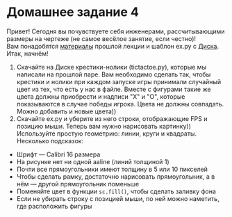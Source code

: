 # Домашнее задание 4
Привет! Сегодня вы почувствуете себя инженерами, рассчитывающими размеры на чертеже (не самое весёлое занятие, если честно)!  
Вам понадобятся [материалы](https://cherv11.github.io/Tesseract/first_game) прошлой лекции и шаблон ex.py c [Диска](https://disk.yandex.ru/d/wueDsYmkqlHs2A).  
Итак, начнём!

1. Скачайте на Диске крестики-нолики (tictactoe.py), которые мы написали на прошлой паре. Вам необходимо сделать так, чтобы крестики и нолики при каждом запуске игры принимали случайный цвет из тех, что есть у нас в файле. Вместе с фигурами такие же цвета должны приобрести и надписи "Х" и "О", которые показываются в случае победы игрока. Цвета не должны совпадать. Можно добавить и новые цвета))
2. Скачайте ex.py и уберите из него строки, отображающие FPS и позицию мыши. Теперь вам нужно нарисовать картинку)) Используйте простую геометрию: линии, круги и квадраты. Несколько подсказок: 
- Шрифт — Calibri 16 размера
- На рисунке нет ни одной aaline (линий толщиной 1)
- Почти все прямоугольники имеют толщину в 5 или 10 пикселей
- Чтобы сделать рамку, достаточно нарисовать прямоугольник, а в нём — другой прямоугольник поменьше
- Поменяйте цвет в функции `sc.fill()`, чтобы сделать заливку фона
- Если не убирать строку с позицией мыши, по ней можно наметить, где расположить фигуры
